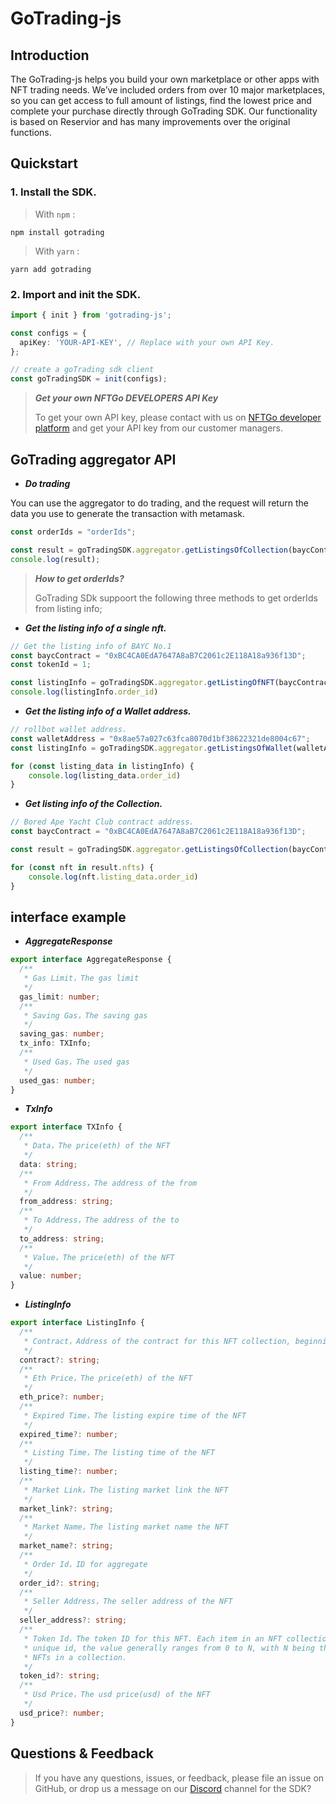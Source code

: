 # GoTrading-js


## Introduction

<!-- Introduction -->

The GoTrading-js helps you build your own marketplace or other apps with NFT trading needs. We’ve included orders from over 10 major marketplaces, so you can get access to full amount of listings, find the lowest price and complete your purchase directly through GoTrading SDK. Our functionality is based on Reservior and has many improvements over the original functions.


## Quickstart
### 1. Install the SDK.

> With `npm` :
```shell
npm install gotrading
```

> With `yarn` :
```shell
yarn add gotrading
```

### 2. Import and init the SDK.

```ts
import { init } from 'gotrading-js';

const configs = {
  apiKey: 'YOUR-API-KEY', // Replace with your own API Key.
};

// create a goTrading sdk client
const goTradingSDK = init(configs);
```
> ***Get your own NFTGo DEVELOPERS API Key***
>
> To get your own API key, please contact with us on [NFTGo developer platform](https://developer.nftgo.io/)  and get your API key from our customer managers.
## GoTrading aggregator API

- ***Do trading***

You can use the aggregator to do trading, and the request will return the data you use to generate the transaction with metamask.
```ts
const orderIds = "orderIds";

const result = goTradingSDK.aggregator.getListingsOfCollection(baycContract);
console.log(result);
```

> ***How to get orderIds?***
>
> GoTrading SDk suppoort the following three methods to get orderIds from listing info;


  - ***Get the listing info of a single nft.***

```ts
// Get the listing info of BAYC No.1
const baycContract = "0xBC4CA0EdA7647A8aB7C2061c2E118A18a936f13D";
const tokenId = 1;

const listingInfo = goTradingSDK.aggregator.getListingOfNFT(baycContract, tokenId)
console.log(listingInfo.order_id)
```

  - ***Get the listing info of a Wallet address.***
```ts
// rollbot wallet address.
const walletAddress = "0x8ae57a027c63fca8070d1bf38622321de8004c67";
const listingInfo = goTradingSDK.aggregator.getListingsOfWallet(walletAddress);

for (const listing_data in listingInfo) {
    console.log(listing_data.order_id)
}
```

  - ***Get listing info of the Collection.***
```ts
// Bored Ape Yacht Club contract address.
const baycContract = "0xBC4CA0EdA7647A8aB7C2061c2E118A18a936f13D";

const result = goTradingSDK.aggregator.getListingsOfCollection(baycContract);

for (const nft in result.nfts) {
    console.log(nft.listing_data.order_id)
}
```


## interface example
  - ***AggregateResponse***
```ts
export interface AggregateResponse {
  /**
   * Gas Limit，The gas limit
   */
  gas_limit: number;
  /**
   * Saving Gas，The saving gas
   */
  saving_gas: number;
  tx_info: TXInfo;
  /**
   * Used Gas，The used gas
   */
  used_gas: number;
}
```
  - ***TxInfo***
```ts
export interface TXInfo {
  /**
   * Data，The price(eth) of the NFT
   */
  data: string;
  /**
   * From Address，The address of the from
   */
  from_address: string;
  /**
   * To Address，The address of the to
   */
  to_address: string;
  /**
   * Value，The price(eth) of the NFT
   */
  value: number;
}
```

  - ***ListingInfo***
```ts
export interface ListingInfo {
  /**
   * Contract，Address of the contract for this NFT collection, beginning with 0x
   */
  contract?: string;
  /**
   * Eth Price，The price(eth) of the NFT
   */
  eth_price?: number;
  /**
   * Expired Time，The listing expire time of the NFT
   */
  expired_time?: number;
  /**
   * Listing Time，The listing time of the NFT
   */
  listing_time?: number;
  /**
   * Market Link，The listing market link the NFT
   */
  market_link?: string;
  /**
   * Market Name，The listing market name the NFT
   */
  market_name?: string;
  /**
   * Order Id，ID for aggregate
   */
  order_id?: string;
  /**
   * Seller Address，The seller address of the NFT
   */
  seller_address?: string;
  /**
   * Token Id，The token ID for this NFT. Each item in an NFT collection will be assigned a
   * unique id, the value generally ranges from 0 to N, with N being the total number of
   * NFTs in a collection.
   */
  token_id?: string;
  /**
   * Usd Price，The usd price(usd) of the NFT
   */
  usd_price?: number;
}
```

## Questions & Feedback

> If you have any questions, issues, or feedback, please file an issue on GitHub, or drop us a message on our [Discord](https://discord.gg/wtbFBuhh) channel for the SDK?
